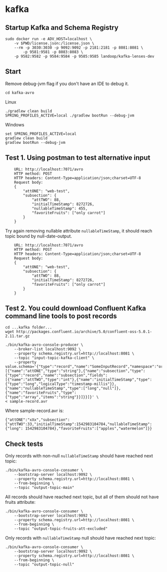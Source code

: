 # kafka


## Startup Kafka and Schema Registry

```
sudo docker run -e ADV_HOST=localhost \
    -v $PWD/license.json:/license.json \
    --rm -p 3030:3030 -p 9092:9092 -p 2181:2181 -p 8081:8081 \
        -p 9581:9581 -p 8083:8083 \
    -p 9582:9582 -p 9584:9584 -p 9585:9585 landoop/kafka-lenses-dev
```

## Start

Remove debug-jvm flag if you don't have an IDE to debug it.

```
cd kafka-avro
```

Linux
```
./gradlew clean build
SPRING_PROFILES_ACTIVE=local ./gradlew bootRun --debug-jvm
```

Windows
```
set SPRING_PROFILES_ACTIVE=local
gradlew clean build
gradlew bootRun --debug-jvm
```

## Test 1. Using postman to test alternative input

```
    URL: http://localhost:7071/avro
    HTTP method: POST
    HTTP headers: Content-Type=application/json;charset=UTF-8
    Request body:
    {
        "attONE": "web-test",
        "subsection": {
            "attTWO": 88,
            "initialTimeStamp": 8272726,
            "nullableTimeStamp": 455,
            "favoriteFruits": ["only carrot"]
        }
    }
```

Try again removing nullable attribute `nullableTimeStamp`, it should reach topic bound by null-date-output.

```
    URL: http://localhost:7071/avro
    HTTP method: POST
    HTTP headers: Content-Type=application/json;charset=UTF-8
    Request body:
    {
        "attONE": "web-test",
        "subsection": {
            "attTWO": 88,
            "initialTimeStamp": 8272726,
            "favoriteFruits": ["only carrot"]
        }
    }
```



## Test 2. You could download Confluent Kafka command line tools to post records

```
cd ...kafka folder...
wget http://packages.confluent.io/archive/5.0/confluent-oss-5.0.1-2.11.tar.gz
```

```
./bin/kafka-avro-console-producer \
    --broker-list localhost:9092 \
    --property schema.registry.url=http://localhost:8081 \
    --topic "input-topic-kafka-client" \
    --property value.schema='{"type":"record","name":"SomeInputRecord","namespace":"org.lrth.kafkaavro.model.avro","fields":[{"name":"attONE","type":"string"},{"name":"subsection","type":{"type":"record","name":"subsection","fields":[{"name":"attTWO","type":"int"},{"name":"initialTimeStamp","type":{"type":"long","logicalType":"timestamp-millis"}},{"name":"nullableTimeStamp","type":["long","null"]},{"name":"favoriteFruits","type":{"type":"array","items":"string"}}]}}]}' \
< sample-record.avr
```

Where sample-record.avr is:

```
{"attONE":"xXx","subsection":{"attTWO":33,"initialTimeStamp":1542983104784,"nullableTimeStamp":{"long": 1542983104784},"favoriteFruits":["apples","watermelon"]}}
```
## Check tests

Only records with non-null `nullableTimeStamp` should have reached next topic:

```
./bin/kafka-avro-console-consumer \
    --bootstrap-server localhost:9092 \
    --property schema.registry.url=http://localhost:8081 \
    --from-beginning \
    --topic "output-topic-main"
```

All records should have reached next topic, but all of them should not have fruits attribute:

```
./bin/kafka-avro-console-consumer \
    --bootstrap-server localhost:9092 \
    --property schema.registry.url=http://localhost:8081 \
    --from-beginning \
    --topic "output-topic-fruits-att-excluded"
```

Only records with `nullableTimeStamp` null should have reached next topic:

```
./bin/kafka-avro-console-consumer \
    --bootstrap-server localhost:9092 \
    --property schema.registry.url=http://localhost:8081 \
    --from-beginning \
    --topic "output-topic-null"
```

